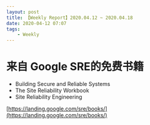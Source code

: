 ```yaml
---
layout: post
title: 【Weekly Report】2020.04.12 ~ 2020.04.18
date: 2020-04-12 07:07
tags:
    - Weekly
---
```


# 来自 Google SRE的免费书籍

* Building Secure and Reliable Systems
* The Site Reliability Workbook
* Site Reliability Engineering

[https://landing.google.com/sre/books/](https://landing.google.com/sre/books/)
